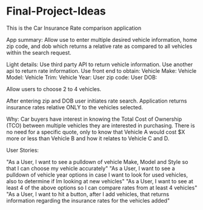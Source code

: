 # Final-Project-Ideas

This is the Car Insurance Rate comparison application

App summary:  Allow use to enter multiple desired vehicle information, home zip code, 
and dob which returns a relative rate as compared to all vehicles within the search request.

Light details:  Use third party API to return vehicle information.  Use another api to return rate information.
Use front end to obtain:
Vehicle Make:
Vehicle Model:
Vehicle Trim:
Vehicle Year:
User zip code:
User DOB:

Allow users to choose 2 to 4 vehicles.

After entering zip and DOB user initiates rate search.
Application returns insurance rates relative ONLY to the vehicles selected.

Why:  Car buyers have interest in knowing the Total Cost of Ownership (TCO) between 
multiple vehicles they are interested in purchasing.  There is no need for a specific quote, only to know that
Vehicle A would cost $X more or less than Vehicle B and how it relates to Vehicle C and D.


User Stories:

"As a User, I want to see a pulldown of vehicle Make, Model and Style so that I can choose my vehicle accurately"
"As a User, I want to see a pulldown of vehicle year options in case I want to look for used vehicles, also to determine if Im looking at new vehicles"
"As a User, I want to see at least 4 of the above options so I can compare rates from at least 4 vehicles"
"As a User, I want to hit a button, after I add vehicles, that returns information regarding the insurance rates for the vehicles added"




